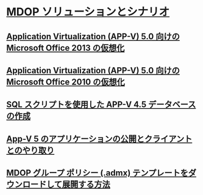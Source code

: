 # [MDOP ソリューションとシナリオ](index.md)
## [Application Virtualization (APP-V) 5.0 向けの Microsoft Office 2013 の仮想化](virtualizing-microsoft-office-2013-for-application-virtualization--app-v--50-solutions.md)
## [Application Virtualization (APP-V) 5.0 向けの Microsoft Office 2010 の仮想化](virtualizing-microsoft-office-2010-for-application-virtualization--app-v--50-solutions.md)
## [SQL スクリプトを使用した APP-V 4.5 データベースの作成](creating-app-v-45-databases-using-sql-scripting.md)
## [App-V 5 のアプリケーションの公開とクライアントとのやり取り](application-publishing-and-client-interaction-for-app-v-5-solutions.md)
## [MDOP グループ ポリシー (.admx) テンプレートをダウンロードして展開する方法](how-to-download-and-deploy-mdop-group-policy--admx--templates.md)

